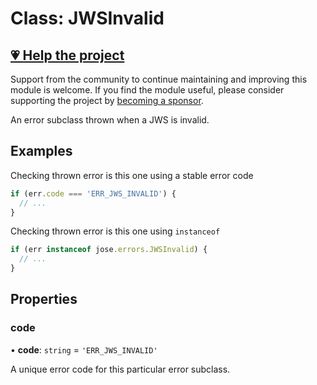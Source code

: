 # Class: JWSInvalid

## [💗 Help the project](https://github.com/sponsors/panva)

Support from the community to continue maintaining and improving this module is welcome. If you find the module useful, please consider supporting the project by [becoming a sponsor](https://github.com/sponsors/panva).

An error subclass thrown when a JWS is invalid.

## Examples

Checking thrown error is this one using a stable error code

```js
if (err.code === 'ERR_JWS_INVALID') {
  // ...
}
```

Checking thrown error is this one using `instanceof`

```js
if (err instanceof jose.errors.JWSInvalid) {
  // ...
}
```

## Properties

### code

• **code**: `string` = `'ERR_JWS_INVALID'`

A unique error code for this particular error subclass.
